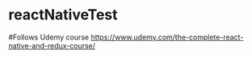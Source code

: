 # reactNativeTest

#Follows Udemy course https://www.udemy.com/the-complete-react-native-and-redux-course/
